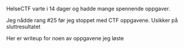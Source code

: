 HelseCTF varte i 14 dager og hadde mange spennende oppgaver.

Jeg nådde rang #25 før jeg stoppet med CTF oppgavene. Usikker på sluttresultatet

Her er writeup for noen av oppgavene jeg løste
